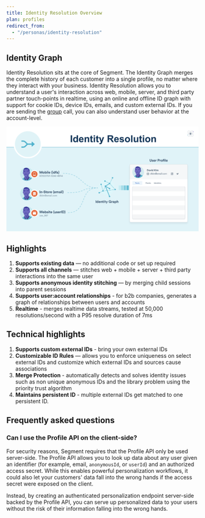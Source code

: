 ```yaml
---
title: Identity Resolution Overview
plan: profiles
redirect_from:
  - "/personas/identity-resolution"
---
```


## Identity Graph

Identity Resolution sits at the core of Segment. The Identity Graph merges the complete history of each customer into a single profile, no matter where they interact with your business. Identity Resolution allows you to understand a user's interaction across web, mobile, server, and third party partner touch-points in realtime, using an online and offline ID graph with support for cookie IDs, device IDs, emails, and custom external IDs. If you are sending the [group](/docs/connections/spec/group) call, you can also understand user behavior at the account-level.

![The Identity Graph merges the complete history of each user into a single profile](images/identity_resolution_1.png)

## Highlights
1. **Supports existing data** — no additional code or set up required
2. **Supports all channels** — stitches web + mobile + server + third party interactions into the same user
3. **Supports anonymous identity stitching** — by merging child sessions into parent sessions
4. **Supports user:account relationships** - for b2b companies, generates a graph of relationships between users and accounts
5. **Realtime** - merges realtime data streams, tested at 50,000 resolutions/second with a P95 resolve duration of 7ms


## Technical highlights
1. **Supports custom external IDs** - bring your own external IDs
2. **Customizable ID Rules** — allows you to enforce uniqueness on select external IDs and customize which external IDs and sources cause associations
3. **Merge Protection** - automatically detects and solves identity issues such as non unique anonymous IDs and the library problem using the priority trust algorithm
4. **Maintains persistent ID** - multiple external IDs get matched to one persistent ID.


## Frequently asked questions

### Can I use the Profile API on the client-side?
For security reasons, Segment requires that the Profile API only be used server-side. The Profile API allows you to look up data about any user given an identifier (for example, email, `anonymousId`, or `userId`) and an authorized access secret. While this enables powerful personalization workflows, it could also let your customers' data fall into the wrong hands if the access secret were exposed on the client.

Instead, by creating an authenticated personalization endpoint server-side backed by the Profile API, you can serve up personalized data to your users without the risk of their information falling into the wrong hands.